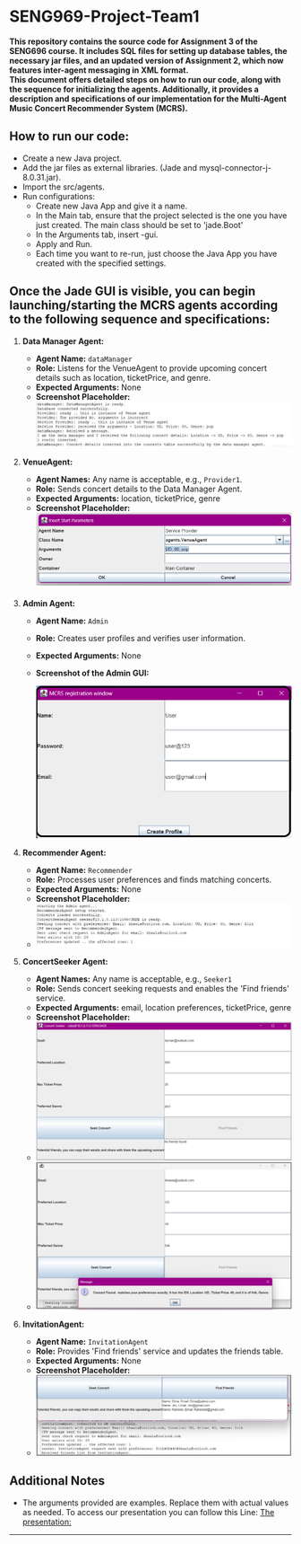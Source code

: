 # SENG969-Project-Team1

**This repository contains the source code for Assignment 3 of the SENG696 course. It includes SQL files for setting up database tables, the necessary jar files, and an updated version of Assignment 2, which now features inter-agent messaging in XML format.** <br> 
**This document offers detailed steps on how to run our code, along with the sequence for initializing the agents. Additionally, it provides a description and specifications of our implementation for the Multi-Agent Music Concert Recommender System (MCRS).**
## How to run our code: <br>
- Create a new Java project.
- Add the jar files as external libraries. (Jade and mysql-connector-j-8.0.31.jar).
- Import the src/agents.
- Run configurations: <br>
  - Create new Java App and give it a name.<br>
  - In the Main tab, ensure that the project selected is the one you have just created. The main class should be set to 'jade.Boot'<br>
  - In the Arguments tab, insert -gui.<br>
  - Apply and Run.<br>
  - Each time you want to re-run, just choose the Java App you have created with the specified settings. <br>

## Once the Jade GUI is visible, you can begin launching/starting the MCRS agents according to the following sequence and specifications:
1. **Data Manager Agent:**
   - **Agent Name:** `dataManager`
   - **Role:** Listens for the VenueAgent to provide upcoming concert details such as location, ticketPrice, and genre.
   - **Expected Arguments:** None
   - **Screenshot Placeholder:**
    ![Data Manager GUI](./screenShots/DM-Agent.jpg)


2. **VenueAgent:**
   - **Agent Names:** Any name is acceptable, e.g., `Provider1`.
   - **Role:** Sends concert details to the Data Manager Agent.
   - **Expected Arguments:** location, ticketPrice, genre
   - **Screenshot Placeholder:**
     ![VenueAgent GUI](./screenShots/VenueAgent.png)

3. **Admin Agent:**
   - **Agent Name:** `Admin`
   - **Role:** Creates user profiles and verifies user information.
   - **Expected Arguments:** None
   - **Screenshot of the Admin GUI:**
    
     ![Admin GUI](./screenShots/AdminGUI.png)
     
4. **Recommender Agent:**
   - **Agent Name:** `Recommender`
   - **Role:** Processes user preferences and finds matching concerts.
   - **Expected Arguments:** None
   - **Screenshot Placeholder:**
   - ![Recommender GUI](./screenShots/RecommenderLog.jpg)

5. **ConcertSeeker Agent:**
   - **Agent Names:** Any name is acceptable, e.g., `Seeker1`
   - **Role:** Sends concert seeking requests and enables the 'Find friends' service.
   - **Expected Arguments:** email, location preferences, ticketPrice, genre
   - **Screenshot Placeholder:**
   - ![ConcertSeeker GUI 1](./screenShots/ConcertSeeker.png)
   - ![ConcertSeeker GUI 2](./screenShots/Seeker-positiveResponse.png)



6. **InvitationAgent:**
   - **Agent Name:** `InvitationAgent`
   - **Role:** Provides 'Find friends' service and updates the friends table.
   - **Expected Arguments:** None
   - **Screenshot Placeholder:**
   - ![InvitationAgent GUI](./screenShots/InvitationAgent.jpg)

## Additional Notes
- The arguments provided are examples. Replace them with actual values as needed.
To access our presentation you can follow this Line:
[The presentation: ](https://gamma.app/docs/Multi-Agent-Music-Concert-Recommender-System-MCRS-qzmlqfdzuavhjel)
---




